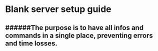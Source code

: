 # Blank server setup guide
######The purpose is to have all infos and commands in a single place, preventing errors and time losses.
---
